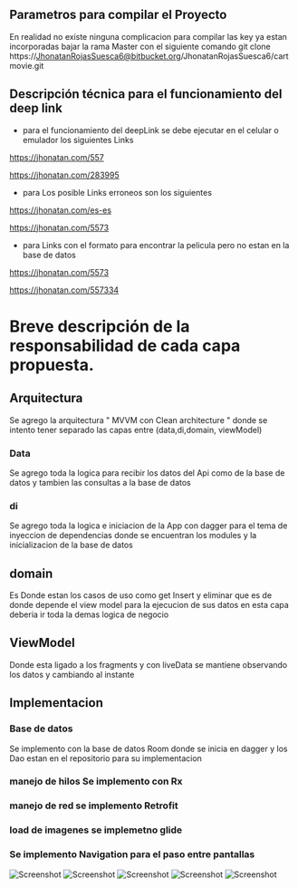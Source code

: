 ## Parametros para compilar el Proyecto

En realidad no existe ninguna complicacion para compilar las key ya estan incorporadas bajar la rama Master con el siguiente comando
git clone https://JhonatanRojasSuesca6@bitbucket.org/JhonatanRojasSuesca6/cartmovie.git

## Descripción técnica para el funcionamiento del deep link

* para el funcionamiento del deepLink se debe ejecutar en el celular o emulador los siguientes Links

https://jhonatan.com/557

https://jhonatan.com/283995

* para Los posible Links erroneos son los siguientes

https://jhonatan.com/es-es

https://jhonatan.com/5573

* para Links con el formato para encontrar la pelicula pero no estan en la base de datos

https://jhonatan.com/5573

https://jhonatan.com/557334

# Breve descripción de la responsabilidad de cada capa propuesta.

## Arquitectura

Se agrego la arquitectura " MVVM con  Clean architecture " donde se intento tener separado las capas entre (data,di,domain, viewModel)

### Data
Se agrego toda la logica para recibir los datos del Api como de la base de datos y tambien las consultas a la base de datos

### di

Se agrego toda la logica e iniciacion de la App con dagger  para el tema de inyeccion de dependencias  donde se encuentran los modules y la inicializacion de la base de datos

## domain

Es Donde estan los casos de uso como get Insert y eliminar que es de donde depende el view model para la ejecucion de sus datos en esta capa deberia ir toda la demas logica de negocio


## ViewModel

Donde esta ligado a los fragments y con liveData se mantiene observando los datos y cambiando al instante

## Implementacion

### Base de datos

Se implemento con la base de datos Room donde se inicia en dagger y los Dao estan en el repositorio para su implementacion

### manejo de hilos Se implemento con Rx

### manejo de red se implemento Retrofit

### load de imagenes se implemetno glide

### Se implemento Navigation para el paso entre pantallas

![Screenshot](https://i.postimg.cc/1tLqgS4x/a1.jpg)
![Screenshot](https://i.postimg.cc/Y94Fq0rf/a2.jpg)
![Screenshot](https://i.postimg.cc/tJWVWcVs/a3.jpg)
![Screenshot](https://i.postimg.cc/gcZhCxBG/a4.jpg)
![Screenshot](https://i.postimg.cc/CKrDgkgx/a5.jpg)




